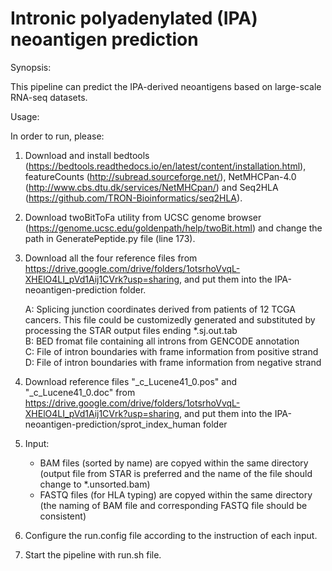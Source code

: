 # Intronic polyadenylated (IPA) neoantigen prediction

Synopsis:

This pipeline can predict the IPA-derived neoantigens based on large-scale RNA-seq datasets.


Usage:

In order to run, please:
1) Download and install bedtools (https://bedtools.readthedocs.io/en/latest/content/installation.html), featureCounts (http://subread.sourceforge.net/), NetMHCPan-4.0 (http://www.cbs.dtu.dk/services/NetMHCpan/) and Seq2HLA (https://github.com/TRON-Bioinformatics/seq2HLA).
2) Download twoBitToFa utility from UCSC genome browser (https://genome.ucsc.edu/goldenpath/help/twoBit.html) and change the path in GeneratePeptide.py file (line 173).
3) Download all the four reference files from https://drive.google.com/drive/folders/1otsrhoVvqL-XHElO4LI_pVd1Aij1CVrk?usp=sharing, and put them into the IPA-neoantigen-prediction folder.

    A: Splicing junction coordinates derived from patients of 12 TCGA cancers. This file could be customizedly generated and substituted by processing the STAR output files ending *.sj.out.tab    
    B: BED fromat file containing all introns from GENCODE annotation    
    C: File of intron boundaries with frame information from positive strand    
    D: File of intron boundaries with frame information from negative strand
4) Download reference files "_c_Lucene41_0.pos" and "_c_Lucene41_0.doc" from https://drive.google.com/drive/folders/1otsrhoVvqL-XHElO4LI_pVd1Aij1CVrk?usp=sharing, and put them into the IPA-neoantigen-prediction/sprot_index_human folder
5) Input: 
    -  BAM files (sorted by name) are copyed within the same directory (output file from STAR is preferred and the name of the file should change to *.unsorted.bam)
    -  FASTQ files (for HLA typing) are copyed within the same directory (the naming of BAM file and corresponding FASTQ file should be consistent)
6) Configure the run.config file according to the instruction of each input.
7) Start the pipeline with run.sh file.
